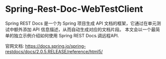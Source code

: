 # Spring-Rest-Doc-WebTestClient
Spring REST Docs 是一个为 Spring 项目生成 API 文档的框架，它通过在单元测试中额外添加 API 信息描述，从而自动生成对应的文档片段。
本文会以一个最简单的独立示例介绍如何使用 Spring REST Docs.调远程API.



官网文档:
https://docs.spring.io/spring-restdocs/docs/2.0.5.RELEASE/reference/html5/
